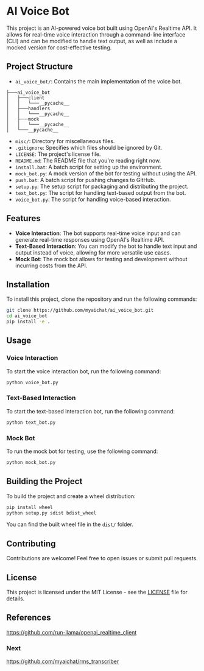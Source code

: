 
# AI Voice Bot

This project is an AI-powered voice bot built using OpenAI's Realtime API. It allows for real-time voice interaction through a command-line interface (CLI) and can be modified to handle text output, as well as include a mocked version for cost-effective testing.

## Project Structure

- `ai_voice_bot/`: Contains the main implementation of the voice bot.
```
├───ai_voice_bot
│   ├───client
│   │   └───__pycache__
│   ├───handlers
│   │   └───__pycache__
│   ├───mock
│   │   └───__pycache__
│   └───__pycache__
```
- `misc/`: Directory for miscellaneous files.
- `.gitignore`: Specifies which files should be ignored by Git.
- `LICENSE`: The project's license file.
- `README.md`: The README file that you're reading right now.
- `install.bat`: A batch script for setting up the environment.
- `mock_bot.py`: A mock version of the bot for testing without using the API.
- `push.bat`: A batch script for pushing changes to GitHub.
- `setup.py`: The setup script for packaging and distributing the project.
- `text_bot.py`: The script for handling text-based output from the bot.
- `voice_bot.py`: The script for handling voice-based interaction.

## Features

- **Voice Interaction**: The bot supports real-time voice input and can generate real-time responses using OpenAI's Realtime API.
- **Text-Based Interaction**: You can modify the bot to handle text input and output instead of voice, allowing for more versatile use cases.
- **Mock Bot**: The mock bot allows for testing and development without incurring costs from the API.

## Installation

To install this project, clone the repository and run the following commands:

```bash
git clone https://github.com/myaichat/ai_voice_bot.git
cd ai_voice_bot
pip install -e .
```

## Usage

### Voice Interaction

To start the voice interaction bot, run the following command:

```bash
python voice_bot.py
```

### Text-Based Interaction

To start the text-based interaction bot, run the following command:

```bash
python text_bot.py
```

### Mock Bot

To run the mock bot for testing, use the following command:

```bash
python mock_bot.py
```

## Building the Project

To build the project and create a wheel distribution:

```bash
pip install wheel
python setup.py sdist bdist_wheel
```

You can find the built wheel file in the `dist/` folder.

## Contributing

Contributions are welcome! Feel free to open issues or submit pull requests.

## License

This project is licensed under the MIT License - see the [LICENSE](LICENSE) file for details.

## References
https://github.com/run-llama/openai_realtime_client
### Next
https://github.com/myaichat/rms_transcriber

